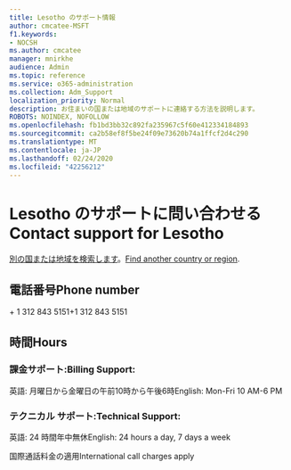 ```yaml
---
title: Lesotho のサポート情報
author: cmcatee-MSFT
f1.keywords:
- NOCSH
ms.author: cmcatee
manager: mnirkhe
audience: Admin
ms.topic: reference
ms.service: o365-administration
ms.collection: Adm_Support
localization_priority: Normal
description: お住まいの国または地域のサポートに連絡する方法を説明します。
ROBOTS: NOINDEX, NOFOLLOW
ms.openlocfilehash: fb1bd3bb32c892fa235967c5f60e412334184893
ms.sourcegitcommit: ca2b58ef8f5be24f09e73620b74a1ffcf2d4c290
ms.translationtype: MT
ms.contentlocale: ja-JP
ms.lasthandoff: 02/24/2020
ms.locfileid: "42256212"
---
```

# <a name="contact-support-for-lesotho"></a><span data-ttu-id="aa783-103">Lesotho のサポートに問い合わせる</span><span class="sxs-lookup"><span data-stu-id="aa783-103">Contact support for Lesotho</span></span>

<span data-ttu-id="aa783-104">[別の国または地域を検索します](../contact-support-for-business-products.md)。</span><span class="sxs-lookup"><span data-stu-id="aa783-104">[Find another country or region](../contact-support-for-business-products.md).</span></span>

## <a name="phone-number"></a><span data-ttu-id="aa783-105">電話番号</span><span class="sxs-lookup"><span data-stu-id="aa783-105">Phone number</span></span>
<span data-ttu-id="aa783-106">+ 1 312 843 5151</span><span class="sxs-lookup"><span data-stu-id="aa783-106">+1 312 843 5151</span></span>

## <a name="hours"></a><span data-ttu-id="aa783-107">時間</span><span class="sxs-lookup"><span data-stu-id="aa783-107">Hours</span></span>
### <a name="billing-support"></a><span data-ttu-id="aa783-108">課金サポート:</span><span class="sxs-lookup"><span data-stu-id="aa783-108">Billing Support:</span></span>

<span data-ttu-id="aa783-109">英語: 月曜日から金曜日の午前10時から午後6時</span><span class="sxs-lookup"><span data-stu-id="aa783-109">English: Mon-Fri 10 AM-6 PM</span></span>

### <a name="technical-support"></a><span data-ttu-id="aa783-110">テクニカル サポート:</span><span class="sxs-lookup"><span data-stu-id="aa783-110">Technical Support:</span></span>

<span data-ttu-id="aa783-111">英語: 24 時間年中無休</span><span class="sxs-lookup"><span data-stu-id="aa783-111">English: 24 hours a day, 7 days a week</span></span>

<span data-ttu-id="aa783-112">国際通話料金の適用</span><span class="sxs-lookup"><span data-stu-id="aa783-112">International call charges apply</span></span>